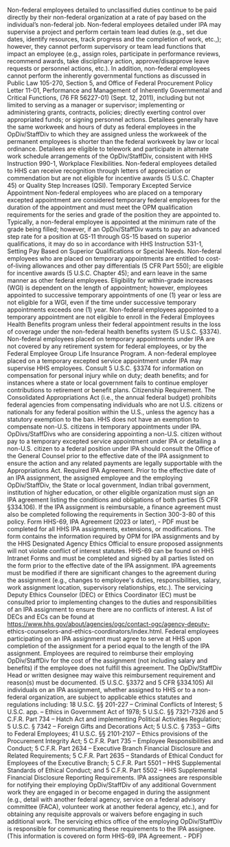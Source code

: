 
Non-federal employees detailed to unclassified duties continue to be paid directly by their non-federal organization at a rate of pay based on the individual’s non-federal job.
Non-federal employees detailed under IPA may supervise a project and perform certain team lead duties (e.g., set due dates, identify resources, track progress and the completion of work, etc.,); however, they cannot perform supervisory or team lead functions that impact an employee (e.g., assign roles, participate in performance reviews, recommend awards, take disciplinary action, approve/disapprove leave requests or personnel actions, etc.). In addition, non-federal employees cannot perform the inherently governmental functions as discussed in Public Law 105-270, Section 5, and Office of Federal Procurement Policy Letter 11-01, Performance and Management of Inherently Governmental and Critical Functions, (76 FR 56227-01) (Sept. 12, 2011), including but not limited to serving as a manager or supervisor; implementing or administering grants, contracts, policies; directly exerting control over appropriated funds; or signing personnel actions.
Detailees generally have the same workweek and hours of duty as federal employees in the OpDiv/StaffDiv to which they are assigned unless the workweek of the permanent employees is shorter than the federal workweek by law or local ordinance. Detailees are eligible to telework and participate in alternate work schedule arrangements of the OpDiv/StaffDiv, consistent with HHS Instruction 990-1, Workplace Flexibilities.
Non-federal employees detailed to HHS can receive recognition through letters of appreciation or commendation but are not eligible for incentive awards (5 U.S.C. Chapter 45) or Quality Step Increases (QSI).
Temporary Excepted Service Appointment
Non-federal employees who are placed on a temporary excepted appointment are considered temporary federal employees for the duration of the appointment and must meet the OPM qualification requirements for the series and grade of the position they are appointed to.
Typically, a non-federal employee is appointed at the minimum rate of the grade being filled; however, if an OpDiv/StaffDiv wants to pay an advanced step rate for a position at GS-11 through GS-15 based on superior qualifications, it may do so in accordance with HHS Instruction 531-1, Setting Pay Based on Superior Qualifications or Special Needs.
Non-federal employees who are placed on temporary appointments are entitled to cost- of-living allowances and other pay differentials (5 CFR Part 550); are eligible for incentive awards (5 U.S.C. Chapter 45); and earn leave in the same manner as other federal employees.
Eligibility for within-grade increases (WGI) is dependent on the length of appointment; however, employees appointed to successive temporary appointments of one (1) year or less are not eligible for a WGI, even if the time under successive temporary appointments exceeds one (1) year.
Non-federal employees appointed to a temporary appointment are not eligible to enroll in the Federal Employees Health Benefits program unless their federal appointment results in the loss of coverage under the non-federal health benefits system (5 U.S.C. §3374).
Non-federal employees placed on temporary appointments under IPA are not covered by any retirement system for federal employees, or by the Federal Employee Group Life Insurance Program.
A non-federal employee placed on a temporary excepted service appointment under IPA may supervise HHS employees.
Consult 5 U.S.C. §3374 for information on compensation for personal injury while on duty; death benefits; and for instances where a state or local government fails to continue employer contributions to retirement or benefit plans.
Citizenship Requirement. The Consolidated Appropriations Act (i.e., the annual federal budget) prohibits federal agencies from compensating individuals who are not U.S. citizens or nationals for any federal position within the U.S., unless the agency has a statutory exemption to the ban. HHS does not have an exemption to compensate non-U.S. citizens in temporary appointments under IPA. OpDivs/StaffDivs who are considering appointing a non-U.S. citizen without pay to a temporary excepted service appointment under IPA or detailing a non-U.S. citizen to a federal position under IPA should consult the Office of the General Counsel prior to the effective date of the IPA assignment to ensure the action and any related payments are legally supportable with the Appropriations Act.
Required IPA Agreement.
Prior to the effective date of an IPA assignment, the assigned employee and the employing OpDiv/StaffDiv, the State or local government, Indian tribal government, institution of higher education, or other eligible organization must sign an IPA agreement listing the conditions and obligations of both parties (5 CFR §334.106).
If the IPA assignment is reimbursable, a finance agreement must also be completed following the requirements in Section 300-3-80 of this policy.
Form HHS-69, IPA Agreement (2023 or later), - PDF must be completed for all HHS IPA assignments, extensions, or modifications. The form contains the information required by OPM for IPA assignments and by the HHS Designated Agency Ethics Official to ensure proposed assignments will not violate conflict of interest statutes. HHS-69 can be found on HHS Intranet Forms and must be completed and signed by all parties listed on the form prior to the effective date of the IPA assignment.
IPA agreements must be modified if there are significant changes to the agreement during the assignment (e.g., changes to employee's duties, responsibilities, salary, work assignment location, supervisory relationships, etc.). The servicing Deputy Ethics Counselor (DEC) or Ethics Coordinator (EC) must be consulted prior to implementing changes to the duties and responsibilities of an IPA assignment to ensure there are no conflicts of interest. A list of DECs and ECs can be found at https://www.hhs.gov/about/agencies/ogc/contact-ogc/agency-deputy- ethics-counselors-and-ethics-coordinators/index.html.
Federal employees participating on an IPA assignment must agree to serve at HHS upon completion of the assignment for a period equal to the length of the IPA assignment. Employees are required to reimburse their employing OpDiv/StaffDiv for the cost of the assignment (not including salary and benefits) if the employee does not fulfill this agreement. The OpDiv/StaffDiv Head or written designee may waive this reimbursement requirement and reason(s) must be documented. (5 U.S.C. §3372 and 5 CFR §334.105)
All individuals on an IPA assignment, whether assigned to HHS or to a non-federal organization, are subject to applicable ethics statutes and regulations including: 18 U.S.C. §§ 201-227  – Criminal Conflicts of Interest; 5 U.S.C. app.  – Ethics in Government Act of 1978; 5 U.S.C. §§ 7321-7326  and 5 C.F.R. Part 734 – Hatch Act and implementing Political Activities Regulation; 5 U.S.C. § 7342  – Foreign Gifts and Decorations Act; 5 U.S.C. § 7353  – Gifts to Federal Employees; 41 U.S.C. §§ 2101-2107  – Ethics provisions of the Procurement Integrity Act; 5 C.F.R. Part 735 – Employee Responsibilities and Conduct; 5 C.F.R. Part 2634 – Executive Branch Financial Disclosure and Related Requirements; 5 C.F.R. Part 2635 – Standards of Ethical Conduct for Employees of the Executive Branch; 5 C.F.R. Part  5501 – HHS Supplemental Standards of Ethical Conduct; and 5 C.F.R. Part 5502 – HHS Supplemental Financial Disclosure Reporting Requirements. IPA assignees are responsible for notifying their employing OpDiv/StaffDiv of any additional Government work they are engaged in or become engaged in during the assignment (e.g., detail with another federal agency, service on a federal advisory committee (FACA), volunteer work at another federal agency, etc.), and for obtaining any requisite approvals or waivers before engaging in such additional work. The servicing ethics office of the employing OpDiv/StaffDiv is responsible for communicating these requirements to the IPA assignee. (This information is covered on form HHS-69, IPA Agreement. - PDF)